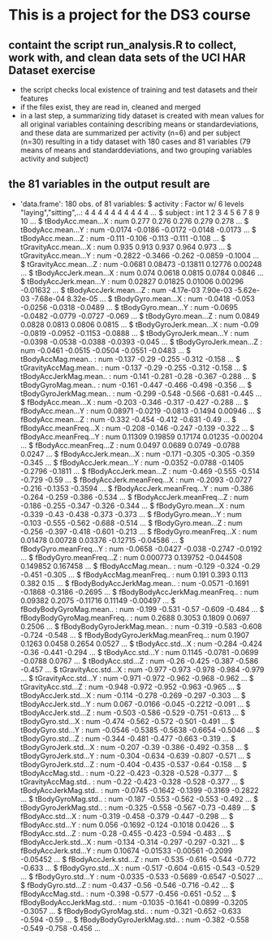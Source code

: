 # This is a project for the DS3 course
## containt the script run_analysis.R to collect, work with, and clean data sets of the UCI HAR Dataset exercise
* the script checks local existence of training and test datasets and their features
* if the files exist, they are read in, cleaned and merged 
* in a last step, a summarizing tidy dataset is created with mean values for all original variables containing describing means or standardeviations, and these data are summarized per activity (n=6) and per subject (n=30) resulting in a tidy dataset with 180 cases and 81 variables (79 means of means and standarddeviations, and two grouping variables activity and subject)

## the 81 variables in the output result are 
* 'data.frame':	180 obs. of  81 variables:
 $ activity                       : Factor w/ 6 levels "laying","sitting",..: 4 4 4 4 4 4 4 4 4 4 ...
 $ subject                        : int  1 2 3 4 5 6 7 8 9 10 ...
 $ tBodyAcc.mean...X              : num  0.277 0.276 0.276 0.279 0.278 ...
 $ tBodyAcc.mean...Y              : num  -0.0174 -0.0186 -0.0172 -0.0148 -0.0173 ...
 $ tBodyAcc.mean...Z              : num  -0.111 -0.106 -0.113 -0.111 -0.108 ...
 $ tGravityAcc.mean...X           : num  0.935 0.913 0.937 0.964 0.973 ...
 $ tGravityAcc.mean...Y           : num  -0.2822 -0.3466 -0.262 -0.0859 -0.1004 ...
 $ tGravityAcc.mean...Z           : num  -0.0681 0.08473 -0.13811 0.12776 0.00248 ...
 $ tBodyAccJerk.mean...X          : num  0.074 0.0618 0.0815 0.0784 0.0846 ...
 $ tBodyAccJerk.mean...Y          : num  0.02827 0.01825 0.01006 0.00296 -0.01632 ...
 $ tBodyAccJerk.mean...Z          : num  -4.17e-03 7.90e-03 -5.62e-03 -7.68e-04 8.32e-05 ...
 $ tBodyGyro.mean...X             : num  -0.0418 -0.053 -0.0256 -0.0318 -0.0489 ...
 $ tBodyGyro.mean...Y             : num  -0.0695 -0.0482 -0.0779 -0.0727 -0.069 ...
 $ tBodyGyro.mean...Z             : num  0.0849 0.0828 0.0813 0.0806 0.0815 ...
 $ tBodyGyroJerk.mean...X         : num  -0.09 -0.0819 -0.0952 -0.1153 -0.0888 ...
 $ tBodyGyroJerk.mean...Y         : num  -0.0398 -0.0538 -0.0388 -0.0393 -0.045 ...
 $ tBodyGyroJerk.mean...Z         : num  -0.0461 -0.0515 -0.0504 -0.0551 -0.0483 ...
 $ tBodyAccMag.mean..             : num  -0.137 -0.29 -0.255 -0.312 -0.158 ...
 $ tGravityAccMag.mean..          : num  -0.137 -0.29 -0.255 -0.312 -0.158 ...
 $ tBodyAccJerkMag.mean..         : num  -0.141 -0.281 -0.28 -0.367 -0.288 ...
 $ tBodyGyroMag.mean..            : num  -0.161 -0.447 -0.466 -0.498 -0.356 ...
 $ tBodyGyroJerkMag.mean..        : num  -0.299 -0.548 -0.566 -0.681 -0.445 ...
 $ fBodyAcc.mean...X              : num  -0.203 -0.346 -0.317 -0.427 -0.288 ...
 $ fBodyAcc.mean...Y              : num  0.08971 -0.0219 -0.0813 -0.1494 0.00946 ...
 $ fBodyAcc.mean...Z              : num  -0.332 -0.454 -0.412 -0.631 -0.49 ...
 $ fBodyAcc.meanFreq...X          : num  -0.208 -0.146 -0.247 -0.139 -0.322 ...
 $ fBodyAcc.meanFreq...Y          : num  0.11309 0.19859 0.17174 0.01235 -0.00204 ...
 $ fBodyAcc.meanFreq...Z          : num  0.0497 0.0689 0.0749 -0.0788 0.0247 ...
 $ fBodyAccJerk.mean...X          : num  -0.171 -0.305 -0.305 -0.359 -0.345 ...
 $ fBodyAccJerk.mean...Y          : num  -0.0352 -0.0788 -0.1405 -0.2796 -0.1811 ...
 $ fBodyAccJerk.mean...Z          : num  -0.469 -0.555 -0.514 -0.729 -0.59 ...
 $ fBodyAccJerk.meanFreq...X      : num  -0.2093 -0.0727 -0.216 -0.1353 -0.3594 ...
 $ fBodyAccJerk.meanFreq...Y      : num  -0.386 -0.264 -0.259 -0.386 -0.534 ...
 $ fBodyAccJerk.meanFreq...Z      : num  -0.186 -0.255 -0.347 -0.326 -0.344 ...
 $ fBodyGyro.mean...X             : num  -0.339 -0.43 -0.438 -0.373 -0.373 ...
 $ fBodyGyro.mean...Y             : num  -0.103 -0.555 -0.562 -0.688 -0.514 ...
 $ fBodyGyro.mean...Z             : num  -0.256 -0.397 -0.418 -0.601 -0.213 ...
 $ fBodyGyro.meanFreq...X         : num  0.01478 0.00728 0.03376 -0.12715 -0.04586 ...
 $ fBodyGyro.meanFreq...Y         : num  -0.0658 -0.0427 -0.038 -0.2747 -0.0192 ...
 $ fBodyGyro.meanFreq...Z         : num  0.000773 0.139752 -0.044508 0.149852 0.167458 ...
 $ fBodyAccMag.mean..             : num  -0.129 -0.324 -0.29 -0.451 -0.305 ...
 $ fBodyAccMag.meanFreq..         : num  0.191 0.393 0.113 0.382 0.15 ...
 $ fBodyBodyAccJerkMag.mean..     : num  -0.0571 -0.1691 -0.1868 -0.3186 -0.2695 ...
 $ fBodyBodyAccJerkMag.meanFreq.. : num  0.09382 0.2075 -0.11716 0.11149 -0.00497 ...
 $ fBodyBodyGyroMag.mean..        : num  -0.199 -0.531 -0.57 -0.609 -0.484 ...
 $ fBodyBodyGyroMag.meanFreq..    : num  0.2688 0.3053 0.1809 0.0697 0.2506 ...
 $ fBodyBodyGyroJerkMag.mean..    : num  -0.319 -0.583 -0.608 -0.724 -0.548 ...
 $ fBodyBodyGyroJerkMag.meanFreq..: num  0.1907 0.1263 0.0458 0.2654 0.0527 ...
 $ tBodyAcc.std...X               : num  -0.284 -0.424 -0.36 -0.441 -0.294 ...
 $ tBodyAcc.std...Y               : num  0.1145 -0.0781 -0.0699 -0.0788 0.0767 ...
 $ tBodyAcc.std...Z               : num  -0.26 -0.425 -0.387 -0.586 -0.457 ...
 $ tGravityAcc.std...X            : num  -0.977 -0.973 -0.978 -0.984 -0.979 ...
 $ tGravityAcc.std...Y            : num  -0.971 -0.972 -0.962 -0.968 -0.962 ...
 $ tGravityAcc.std...Z            : num  -0.948 -0.972 -0.952 -0.963 -0.965 ...
 $ tBodyAccJerk.std...X           : num  -0.114 -0.278 -0.269 -0.297 -0.303 ...
 $ tBodyAccJerk.std...Y           : num  0.067 -0.0166 -0.045 -0.2212 -0.091 ...
 $ tBodyAccJerk.std...Z           : num  -0.503 -0.586 -0.529 -0.751 -0.613 ...
 $ tBodyGyro.std...X              : num  -0.474 -0.562 -0.572 -0.501 -0.491 ...
 $ tBodyGyro.std...Y              : num  -0.0546 -0.5385 -0.5638 -0.6654 -0.5046 ...
 $ tBodyGyro.std...Z              : num  -0.344 -0.481 -0.477 -0.663 -0.319 ...
 $ tBodyGyroJerk.std...X          : num  -0.207 -0.39 -0.386 -0.492 -0.358 ...
 $ tBodyGyroJerk.std...Y          : num  -0.304 -0.634 -0.639 -0.807 -0.571 ...
 $ tBodyGyroJerk.std...Z          : num  -0.404 -0.435 -0.537 -0.64 -0.158 ...
 $ tBodyAccMag.std..              : num  -0.22 -0.423 -0.328 -0.528 -0.377 ...
 $ tGravityAccMag.std..           : num  -0.22 -0.423 -0.328 -0.528 -0.377 ...
 $ tBodyAccJerkMag.std..          : num  -0.0745 -0.1642 -0.1399 -0.3169 -0.2822 ...
 $ tBodyGyroMag.std..             : num  -0.187 -0.553 -0.562 -0.553 -0.492 ...
 $ tBodyGyroJerkMag.std..         : num  -0.325 -0.558 -0.567 -0.73 -0.489 ...
 $ fBodyAcc.std...X               : num  -0.319 -0.458 -0.379 -0.447 -0.298 ...
 $ fBodyAcc.std...Y               : num  0.056 -0.1692 -0.124 -0.1018 0.0426 ...
 $ fBodyAcc.std...Z               : num  -0.28 -0.455 -0.423 -0.594 -0.483 ...
 $ fBodyAccJerk.std...X           : num  -0.134 -0.314 -0.297 -0.297 -0.321 ...
 $ fBodyAccJerk.std...Y           : num  0.10674 -0.01533 -0.00561 -0.2099 -0.05452 ...
 $ fBodyAccJerk.std...Z           : num  -0.535 -0.616 -0.544 -0.772 -0.633 ...
 $ fBodyGyro.std...X              : num  -0.517 -0.604 -0.615 -0.543 -0.529 ...
 $ fBodyGyro.std...Y              : num  -0.0335 -0.533 -0.5689 -0.6547 -0.5027 ...
 $ fBodyGyro.std...Z              : num  -0.437 -0.56 -0.546 -0.716 -0.42 ...
 $ fBodyAccMag.std..              : num  -0.398 -0.577 -0.456 -0.651 -0.52 ...
 $ fBodyBodyAccJerkMag.std..      : num  -0.1035 -0.1641 -0.0899 -0.3205 -0.3057 ...
 $ fBodyBodyGyroMag.std..         : num  -0.321 -0.652 -0.633 -0.594 -0.59 ...
 $ fBodyBodyGyroJerkMag.std..     : num  -0.382 -0.558 -0.549 -0.758 -0.456 ...
